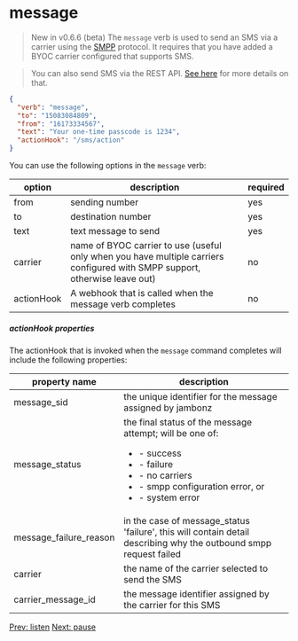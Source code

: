 # message
> New in v0.6.6 (beta)
The `message` verb is used to send an SMS via a carrier using the [SMPP](https://smpp.org/) protocol.  It requires that you have added a BYOC carrier configured that supports SMS.

> You can also send SMS via the REST API.  [See here](https://api.jambonz.org/#54f1de57-3740-49f3-bd29-e68541d63dc3) for more details on that.

```json
{
  "verb": "message",
  "to": "15083084809",
  "from": "16173334567",
  "text": "Your one-time passcode is 1234",
  "actionHook": "/sms/action"
}
```

You can use the following options in the `message` verb:

| option        | description | required  |
| ------------- |-------------| -----|
| from | sending number | yes |
| to | destination number | yes |
| text | text message to send | yes |
| carrier | name of BYOC carrier to use (useful only when you have multiple carriers configured with SMPP support, otherwise leave out) | no |
| actionHook | A webhook that is called when the message verb completes | no |

<h5 id="message-action-properties">actionHook properties</h5>

The actionHook that is invoked when the `message` command completes will include the following properties:

| property name  | description | 
| ------------- |-------------|
| message_sid | the unique identifier for the message assigned by jambonz |
| message_status | the final status of the message attempt; will be one of:<ul><li>- success</li><li>- failure</li><li>- no carriers</li><li>- smpp configuration error, or</li><li>- system error</li></ul>|
| message_failure_reason | in the case of message_status 'failure', this will contain detail describing why the outbound smpp request failed|
| carrier | the name of the carrier selected to send the SMS|
| carrier_message_id | the message identifier assigned by the carrier for this SMS|

<p class="flex">
<a href="/docs/webhooks/listen">Prev: listen</a>
<a href="/docs/webhooks/pause">Next: pause</a>
</p>

